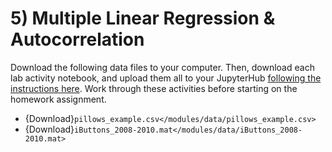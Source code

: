 # 5) Multiple Linear Regression & Autocorrelation


Download the following data files to your computer. Then, download each lab activity notebook, and upload them all to your JupyterHub [following the instructions here](/resources/b-learning-jupyter.md). Work through these activities before starting on the homework assignment.

* {Download}`pillows_example.csv</modules/data/pillows_example.csv>`
* {Download}`iButtons_2008-2010.mat</modules/data/iButtons_2008-2010.mat>`


